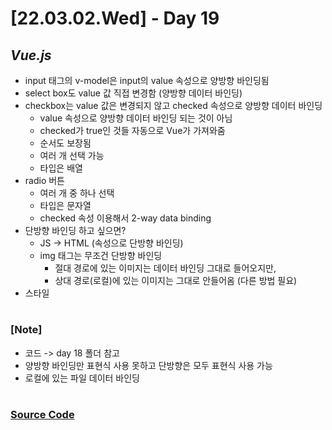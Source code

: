# [22.03.02.Wed] - Day 19

## _Vue.js_

- input 태그의 v-model은 input의 value 속성으로 양방향 바인딩됨
- select box도 value 값 직접 변경함 (양방향 데이터 바인딩)
- checkbox는 value 값은 변경되지 않고 checked 속성으로 양방향 데이터 바인딩
  - value 속성으로 양방향 데이터 바인딩 되는 것이 아님
  - checked가 true인 것들 자동으로 Vue가 가져와줌
  - 순서도 보장됨
  - 여러 개 선택 가능
  - 타입은 배열
- radio 버튼
  - 여러 개 중 하나 선택
  - 타입은 문자열
  - checked 속성 이용해서 2-way data binding
- 단방향 바인딩 하고 싶으면?
  - JS -> HTML (속성으로 단방향 바인딩)
  - img 태그는 무조건 단방향 바인딩
    - 절대 경로에 있는 이미지는 데이터 바인딩 그대로 들어오지만,
    - 상대 경로(로컬)에 있는 이미지는 그대로 안들어옴 (다른 방법 필요)
- 스타일

#

### [Note]

- 코드 -> day 18 폴더 참고
- 양방향 바인딩만 표현식 사용 못하고 단방향은 모두 표현식 사용 가능
- 로컬에 있는 파일 데이터 바인딩

#

### [Source Code](https://github.com/ding-co/developer-dignity/tree/main/boot-camp/practice/March/day18)
